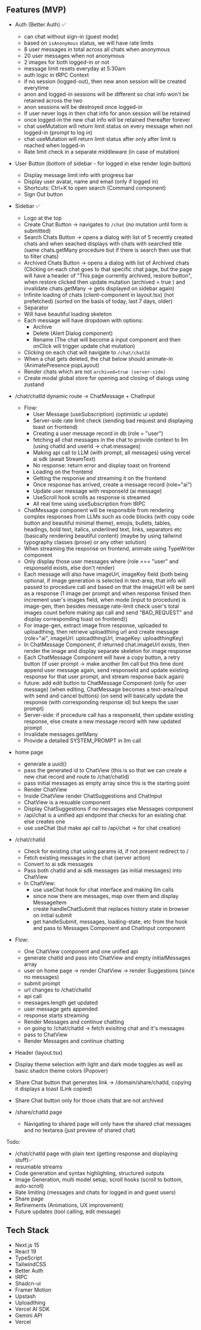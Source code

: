 ## Features (MVP)

- Auth (Better Auth) ✅

  - can chat without sign-in (guest mode)
  - based on `isAnonymous` status, we will have rate limits
  - 8 user messages in total across all chats when anonymous
  - 20 user messages when not anonymous
  - 2 images for both logged-in or not
  - message limit resets everyday at 5:30am
  - auth logic in tRPC Context
  - if no session (logged-out), then new anon session will be created everytime
  - anon and logged-in sessions will be different so chat info won't be retained across the two
  - anon sessions will be destroyed once logged-in
  - If user never logs in then chat info for anon session will be retained
  - once logged-in the new chat info will be retained thereafter forever
  - chat useMutation will return limit status on every message when not logged-in (prompt to log in)
  - chat useMutation will return limit status after only after limit is reached when logged-in
  - Rate limit check in a separate middleware (in case of mutation)

- User Button (bottom of sidebar - for logged in else render login button)

  - Display message limit info with progress bar
  - Display user avatar, name and email (only if logged in)
  - Shortcuts: Ctrl+K to open search (Command component)
  - Sign Out button

- Sidebar ✅

  - Logo at the top
  - Create Chat Button -> navigates to `/chat` (no mutation until form is submitted)
  - Search Chats Button -> opens a dialog with list of 5 recently created chats and when seached displays with chats with searched title
    (same chats.getMany procedure but if there is search then use that to filter chats)
  - Archived Chats Button -> opens a dialog with list of Archived chats (Clicking on each chat goes to that specific chat page, but the page will have a header of "This page currently archived, restore button", when restore clicked then update mutation (archived = true ) and invalidate chats.getMany -> gets displayed on sidebar again)
  - Infinite loading of chats (client-component in layout.tsx) (not prefetched) (sorted on the basis of today, last 7 days, older)
  - Separator
  - Will have beautiful loading skeleton
  - Each message will have dropdown with options:
    - Archive
    - Delete (Alert Dialog component)
    - Rename (The chat will become a input component and then onClick will trigger update chat mutation)
  - Clicking on each chat will navigate to `/chat/chatId`
  - When a chat gets deleted, the chat below should animate-in (AnimatePresence popLayout)
  - Render chats which are not `archived=true (server-side)`
  - Create modal global store for opening and closing of dialogs using zustand

- /chat/chatId dynamic route -> ChatMessage + ChatInput

  - Flow:
    - User Message (useSubscription) (optimistic ui update)
    - Server-side rate limit check (sending bad request and displaying toast on frontend)
    - Creating a user message record in db (role = "user")
    - fetching all chat messages in the chat to provide context to llm (using chatId and userId -> chat.messages)
    - Making api call to LLM (with prompt, all messages) using vercel ai sdk (await StreamText)
    - No response: return error and display toast on frontend
    - Loading on the frontend
    - Getting the response and streaming it on the frontend
    - Once response has arrived, create a message record (role="ai")
    - Update user message with responseId (ai message)
    - UseScroll hook scrolls as response is streamed
    - All real time using useSubscription from tRPC
  - ChatMessage component will be responsible from rendering complex responses from LLMs such as code blocks (with copy code button and beautiful minimal theme), emojis, bullets, tables, headings, bold text, italics, underlined text, links, separators etc (basically rendering beautiful content) (maybe by using tailwind typography classes (prose) or any other solution)
  - When streaming the response on frontend, animate using TypeWriter component
  - Only display those user messages where (role === "user" and responseId exists, else don't render)
  - Each message will also have imageUrl, imageKey field (both being optional, if image generation is selected in text-area, that info will passed to procedure call and based on that the imageUrl will be sent as a response (1 image per prompt and when response finised then increment user's images field, when mode (input to procedure) is image-gen, then besides message rate-limit check user's total images count before making api call and send "BAD_REQUEST" and display corresponding toast on frontend))
  - For image-gen, extract image from response, uploaded to uploadthing, then retrieve uploadthing url and create message (role="ai", imageUrl: uploadthingUrl, imageKey: uploadthingKey)
  - In ChatMessage Component, if returned chat.imageUrl exists, then render the image and display separate skeleton for image response
  - Each ChatMessage Component will have a copy button, a retry button (if user prompt -> make another llm call but this time dont append user message again, send responseId and update existing response for that user prompt, and stream response back again)
  - future: add edit button to ChatMessage Component (only for user message) (when editing, ChatMessage becomes a text-area/input with send and cancel buttons) (on send will basically update the response (with corresponding response id) but keeps the user prompt)
  - Server-side: if procedure call has a responseId, then update existing response, else create a new message record with new updated prompt
  - Invalidate messages.getMany
  - Provide a detailed SYSTEM_PROMPT in llm call

- home page

  - generate a uuid()
  - pass the generated id to ChatView (this is so that we can create a new chat record and route to /chat/chatId)
  - pass initial messages as empty array since this is the starting point
  - Render ChatView
  - Inside ChatView render ChatSuggestions and ChatInput
  - ChatView is a resuable component
  - Display ChatSuggestions if no messages else Messages component
  - /api/chat is a unified api endpoint that checks for an existing chat else creates one
  - use useChat (but make api call to /api/chat -> for chat creation)

- /chat/chatId

  - Check for existing chat using params id, if not present redirect to /
  - Fetch existing messages in the chat (server action)
  - Convert to ai sdk messages
  - Pass both chatId and ai sdk messages (as initial messages) into ChatView
  - In ChatView:
    - use useChat hook for chat interface and making llm calls
    - since now there are messages, map over them and display MessageItem
    - create handleChatSubmit that replaces history state in browser on initial submit
    - get handleSubmit, messages, loading-state, etc from the hook and pass to Messages Component and ChatInput component

- Flow:

  - One ChatView component and one unified api
  - generate chatId and pass into ChatView and empty initialMessages array
  - user on home page -> render ChatView -> render Suggestions (since no messages)
  - submit prompt
  - url changes to /chat/chatId
  - api call
  - messages.length get updated
  - user message gets appended
  - response starts streaming
  - Render Messages and continue chatting
  - on going to /chat/chatId -> fetch exisiting chat and it's messages
  - pass to ChatView
  - Render Messages and continue chatting

- Header (layout.tsx)

- Display theme selection with light and dark mode toggles as well as basic shadcn theme colors (Popover)
- Share Chat button that generates link -> /domain/share/chatId, copying it displays a toast (Link copied)
- Share Chat button only for those chats that are not archived
- /share/chatId page
  - Navigating to shared page will only have the shared chat messages and no textarea (just preview of shared chat)

Todo:

- /chat/chatId page with plain text (getting response and displaying stuff)✅
- resumable streams
- Code generation and syntax highlighting, structured outputs
- Image Generation, multi model setup, scroll hooks (scroll to bottom, auto-scroll)
- Rate limiting (messages and chats for logged in and guest users)
- Share page
- Refinements (Animations, UX improvement)
- Future updates (tool calling, edit message)

## Tech Stack

- Next.js 15
- React 19
- TypeScript
- TailwindCSS
- Better Auth
- tRPC
- Shadcn-ui
- Framer Motion
- Upstash
- Uploadthing
- Vercel AI SDK
- Gemini API
- Vercel

